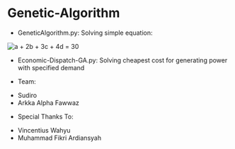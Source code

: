 # Genetic-Algorithm

+ GeneticAlgorithm.py:
Solving simple equation:

<img src="https://latex.codecogs.com/gif.latex?a&space;&plus;&space;2b&space;&plus;&space;3c&space;&plus;&space;4d&space;=&space;30" title="a + 2b + 3c + 4d = 30" />

+ Economic-Dispatch-GA.py:
Solving cheapest cost for generating power with specified demand

+ Team:
 - Sudiro
 - Arkka Alpha Fawwaz

+ Special Thanks To:
 - Vincentius Wahyu
 - Muhammad Fikri Ardiansyah
